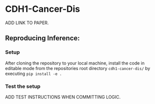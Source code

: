 # CDH1-Cancer-Dis
ADD LINK TO PAPER.

## Reproducing Inference:

### Setup
After cloning the repository to your local machine, install the code in editable mode from the repositories root directory `cdh1-cancer-dis/` by executing `pip install -e .`

### Test the setup
ADD TEST INSTRUCTIONS WHEN COMMITTING LOGIC.
